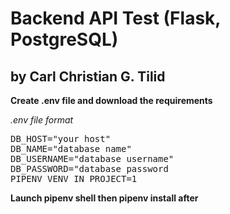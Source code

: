 # Backend API Test (Flask, PostgreSQL)
## by Carl Christian G. Tilid

**Create .env file and download the requirements**

*.env file format*
<pre>
DB_HOST="your host"
DB_NAME="database name"
DB_USERNAME="database username"
DB_PASSWORD="database password
PIPENV_VENV_IN_PROJECT=1
</pre>
**Launch pipenv shell then pipenv install after**
